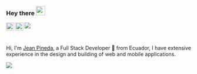 ### Hey there <img src="https://media.giphy.com/media/hvRJCLFzcasrR4ia7z/giphy.gif" width="25px">



<a href="https://www.linkedin.com/in/jppineda1/">
  <img align="left" alt="Caospierre LinkdeIN" width="22px" src="https://cdn.jsdelivr.net/npm/simple-icons@v3/icons/linkedin.svg" />
</a>


<a href="https://www.youtube.com/channel/UC19Uyj33ZziPEBL9wECnaQw">
  <img align="left" alt="Caospierre Youtube" width="22px" src="https://cdn.jsdelivr.net/npm/simple-icons@v3/icons/youtube.svg" />
</a>

![](https://visitor-badge.glitch.me/badge?page_id=Caospierre.hebertdev1)

<br />

Hi, I'm [Jean Pineda](https://raymytech.com/), a Full Stack Developer 🚀 from Ecuador, I have extensive experience in the design and building of web and mobile applications.

<img  src="https://raw.githubusercontent.com/hebertdev1/hebertdev1/master/javascript.gif" />
  

